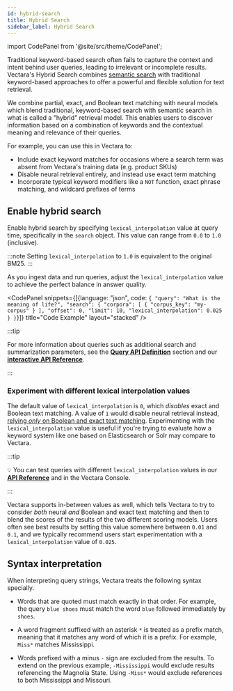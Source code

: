 ```yaml
---
id: hybrid-search
title: Hybrid Search
sidebar_label: Hybrid Search
---
```



import CodePanel from '@site/src/theme/CodePanel';


Traditional keyword-based search often fails to capture the context and intent 
behind user queries, leading to irrelevant or incomplete results. Vectara's 
Hybrid Search combines [semantic search](/docs/learn/semantic-search/semantic-search-overview) with traditional keyword-based 
approaches to offer a powerful and flexible solution for text retrieval.

We combine partial, exact, and Boolean text matching with neural models which 
blend traditional, keyword-based search with semantic search in what is 
called a "hybrid" retrieval model. This enables users to discover information 
based on a combination of keywords and the contextual meaning and relevance of 
their queries.

For example, you can use this in Vectara to:

- Include exact keyword matches for occasions where a search
  term was absent from Vectara's training data (e.g. product SKUs)
- Disable neural retrieval entirely, and instead use exact term matching
- Incorporate typical keyword modifiers like a `NOT` function, exact phrase
  matching, and wildcard prefixes of terms

## Enable hybrid search

Enable hybrid search by specifying `lexical_interpolation` value at query time,
specifically in the `search` object. This value can range from `0.0` to `1.0`
(inclusive). 

:::note
Setting `lexical_interpolation` to `1.0` is equivalent to the original BM25.
:::

As you ingest data and run queries, adjust the `lexical_interpolation` value to
achieve the perfect balance in answer quality.

<CodePanel snippets={[{language: "json", code: `{
  "query": "What is the meaning of life?",
  "search": {
    "corpora": [
      {
        "corpus_key": "my-corpus"
      }
    ],
    "offset": 0,
    "limit": 10,
    "lexical_interpolation": 0.025
  }
}`}]} title="Code Example" layout="stacked" />

:::tip

For more information about queries such as additional search and summarization 
parameters, see the [**Query API Definition**](/docs/api-reference/search-apis/search) 
section and our [**interactive API Reference**](/docs/rest-api/query). 

:::

### Experiment with different lexical interpolation values

The default value of `lexical_interpolation` is `0`, which _disables_ exact and
Boolean text matching. A value of `1` would disable neural retrieval instead,
[relying _only_ on Boolean and exact text matching](/docs/learn/enable-keyword-text-matching). Experimenting with
the `lexical_interpolation` value is useful if you're trying to evaluate how a keyword
system like one based on Elasticsearch or Solr may compare to Vectara.

:::tip

:bulb:
You can test queries with different `lexical_interpolation` values in
our [**API Reference**](/docs/rest-api/query) and in the Vectara Console.

:::

Vectara supports in-between values as well, which tells Vectara to try to
consider _both_ neural _and_ Boolean and exact text matching and then to blend
the scores of the results of the two different scoring models. Users often see
best results by setting this value somewhere between `0.01` and `0.1`, and
we typically recommend users start experimentation with a `lexical_interpolation`
value of `0.025`.

## Syntax interpretation

When interpreting query strings, Vectara treats the following syntax specially.

- Words that are quoted must match exactly in that order. For example, the
  query `blue shoes` must match the word `blue` followed immediately by `shoes`.

- A word fragment suffixed with an asterisk `*` is treated as a prefix match,
  meaning that it matches any word of which it is a prefix. For example,
  `Miss*` matches Mississippi.

- Words prefixed with a minus `-` sign are excluded from the results. To extend
  on the previous example, `-Mississippi` would exclude results referencing the
  Magnolia State. Using `-Miss*` would exclude references to both
  Mississippi and Missouri.
